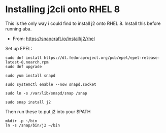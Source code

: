 # Installing j2cli onto RHEL 8

This is the only way i could find to install j2 onto RHEL 8.  Install this before running aba.
- From: https://snapcraft.io/install/j2/rhel

Set up EPEL:

```
sudo dnf install https://dl.fedoraproject.org/pub/epel/epel-release-latest-8.noarch.rpm
sudo dnf upgrade
```

```
sudo yum install snapd

sudo systemctl enable --now snapd.socket

sudo ln -s /var/lib/snapd/snap /snap

sudo snap install j2
```

Then run these to put j2 into your $PATH

```
mkdir -p ~/bin
ln -s /snap/bin/j2 ~/bin
```

